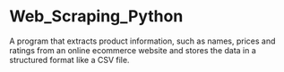 # Web_Scraping_Python
A program that extracts product information, such as names, prices and ratings from an online ecommerce website and stores the data in a structured format like a CSV file. 
